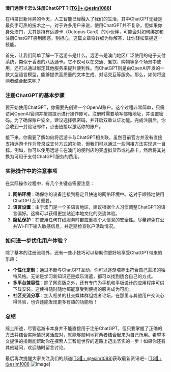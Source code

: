 **澳门远游卡怎么注册ChatGPT？[[TG💪+ @esim1088](https://t.me/s/esim1088)]**

在科技日新月异的今天，人工智能已经融入了我们的生活，其中ChatGPT无疑是最炙手可热的技术之一。对于许多用户来说，使用ChatGPT并不复杂，但如果你身处澳门，尤其是持有远游卡（Octopus Card）的小伙伴，可能会对如何绑定和注册ChatGPT感到困惑。别担心，这篇文章将详细为你解答，让你轻松掌握这一技能。

首先，让我们简单了解一下远游卡是什么。远游卡是澳门地区广泛使用的电子支付系统，类似于香港的八达通卡。它不仅可以在交通、餐饮、购物等多个场景中使用，还可以通过绑定其他服务来提升便利性。而ChatGPT则是由OpenAI开发的一款大型语言模型，能够提供高质量的文本生成、对话交互等服务。那么，如何将这两者结合起来呢？

### 注册ChatGPT的基本步骤

要开始使用ChatGPT，你需要先创建一个OpenAI账户。这个过程非常简单，只需访问OpenAI官网并按照提示进行操作即可。注册时需要填写邮箱地址，并设置密码。为了确保账户安全，建议选择强密码，并开启双重认证功能。完成注册后，你会收到一封验证邮件，点击链接以激活你的账户。

接下来，你需要了解如何将远游卡与ChatGPT相关联。虽然目前官方并没有直接支持远游卡作为登录或支付方式的功能，但我们可以通过一些间接方法实现这一目标。例如，你可以使用远游卡在澳门的便利店购买虚拟货币或礼品卡，然后将其兑换为可用于支付ChatGPT服务的费用。

### 实际操作中的注意事项

在实际操作过程中，有几个关键点需要注意：

1. **网络环境**：确保你的设备连接到稳定且快速的网络环境中。这对于顺畅地使用ChatGPT至关重要。
2. **语言设置**：由于澳门是一个多语言地区，建议根据个人习惯调整ChatGPT的语言偏好。这样可以获得更加贴近本地文化的交流体验。
3. **隐私保护**：在使用任何在线服务时都应重视个人信息的安全性。尽量避免在公共Wi-Fi下输入敏感信息，并定期检查账户活动情况。

### 如何进一步优化用户体验？

除了基本的注册流程外，还有一些小技巧可以帮助你更好地享受ChatGPT带来的乐趣：

- **个性化定制**：通过不断与ChatGPT互动，你可以逐渐培养出符合自己需求的独特风格。无论是学习新知识还是娱乐消遣，都可以找到适合自己的方式。
- **多平台兼容性**：除了网页版之外，还有专门为手机和平板设计的应用程序可供下载安装。这使得随时随地都能享受到便捷的服务成为可能。
- **社区交流分享**：加入相关的社交媒体群组或者论坛，在那里与其他用户交流心得体验，也许还能发现更多有趣的功能哦！

### 总结

综上所述，尽管远游卡本身并不能直接用于注册ChatGPT，但只要掌握了正确的方法并结合实际情况灵活应对，就能够顺利地将两者结合起来为自己所用。希望本文提供的指南能帮助你在探索人工智能世界的道路上迈出坚实的一步！如果你还有其他疑问，欢迎随时留言讨论。

最后再次提醒大家关注我们的频道[[TG💪+ @esim1088](https://t.me/s/esim1088)]获取最新资讯吧~ [[TG💪+ @esim1088](https://t.me/s/esim1088) ![Image](https://i.postimg.cc/4NQfJmqS/Snipaste-2025-05-13-00-14-12.png)]